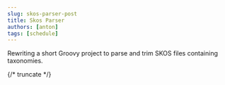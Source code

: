 ```yaml
---
slug: skos-parser-post
title: Skos Parser
authors: [anton]
tags: [schedule]
---
```


Rewriting a short Groovy project to parse and trim SKOS 
files containing taxonomies.

{/* truncate */}